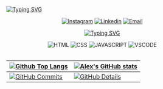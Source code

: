 [![Typing SVG](https://readme-typing-svg.herokuapp.com/?color=eeff01&size=35&center=true&vCenter=true&width=1000&lines=Hey+there!+I'm+Alex+Bruno;science+and+technology+student+:%29)](https://git.io/typing-svg)

<div align="center">

[![Instagram](https://img.shields.io/badge/Instagram-eeff01?style=for-the-badge&logo=instagram&logoColor=black)](https://www.instagram.com/alexb7z/)
[![Linkedin](https://img.shields.io/badge/LinkedIn-eeff01?style=for-the-badge&logo=linkedin&logoColor=black)](https://www.linkedin.com/in/alexb7z/)
[![Email](https://img.shields.io/badge/Gmail-eeff01?style=for-the-badge&logo=gmail&logoColor=black)](mailto:alexbrunoduarte@gmail.com)

[![Typing SVG](https://readme-typing-svg.herokuapp.com/?color=eeff01&size=35&center=true&vCenter=true&width=1000&lines=Technologies+and+Tools)](https://git.io/typing-svg)
  
<img alt="HTML" src="https://img.shields.io/badge/HTML5-eeff01?style=for-the-badge&logo=html5&logoColor=black"/>
<img alt="CSS" src="https://img.shields.io/badge/CSS3-eeff01?style=for-the-badge&logo=css3&logoColor=black"/>
<img alt="JAVASCRIPT" src="https://img.shields.io/badge/JavaScript-eeff01?style=for-the-badge&logo=javascript&logoColor=black"/>
<img alt="VSCODE" src="https://img.shields.io/badge/VSCode-eeff01?style=for-the-badge&logo=visual%20studio%20code&logoColor=black"/>
</div>
<br>

| [![Github Top Langs](https://github-readme-stats.vercel.app/api/top-langs/?username=alexb7z&langs_count=20&layout=compact&theme=dark&hide_border=True&line_height=20&PAT_1)](https://github.com/anuraghazra/github-readme-stats) | [![Alex's GitHub stats](https://github-readme-stats.vercel.app/api?username=alexb7z&card_width=650&&layout=compact&theme=dark&show_icons=true&hide_border=True&line_height=20&PAT_1)](https://github.com/anuraghazra/github-readme-stats) |
| ----------- | ----------- |
| [![GitHub Commits](http://github-profile-summary-cards.vercel.app/api/cards/productive-time?username=alexb7z&theme=dark&utcOffset=-3)](https://github.com/vn7n24fzkq/github-profile-summary-cards) | [![GitHub Details](http://github-profile-summary-cards.vercel.app/api/cards/profile-details?username=alexb7z&theme=dark)](https://github.com/vn7n24fzkq/github-profile-summary-cards) |

